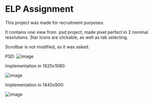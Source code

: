 # ELP Assignment

This project was made for recruitment purposes.

It contains one view from .psd project, made pixel perfect in 2 nominal resolutions. 
Star icons are clickable, as well as tab selecting. 

Scrollbar is not modified, as it was asked.

PSD:
![image](https://user-images.githubusercontent.com/45369159/128640278-ee0c9b42-ab67-44ba-9151-b6649839db6a.png)

Implementation in 1920x1080:

![image](https://user-images.githubusercontent.com/45369159/128640412-36b86706-fde6-4af2-86cb-7258ef093a4e.png)

Implementation in 1440x900:

![image](https://user-images.githubusercontent.com/45369159/128640345-d4831021-0a3f-41de-9e9e-d95870b2d493.png)


